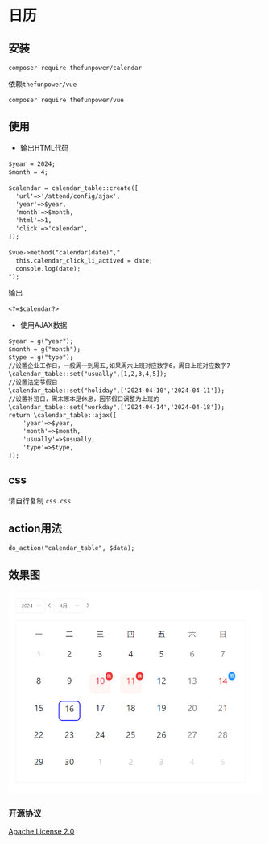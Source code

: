 # 日历 

## 安装

~~~
composer require thefunpower/calendar  
~~~

依赖`thefunpower/vue`

~~~
composer require thefunpower/vue
~~~

## 使用

- 输出HTML代码

~~~
$year = 2024;
$month = 4;  

$calendar = calendar_table::create([
  'url'=>'/attend/config/ajax',
  'year'=>$year,
  'month'=>$month, 
  'html'=>1,
  'click'=>'calendar', 
]); 

$vue->method("calendar(date)"," 
  this.calendar_click_li_actived = date;
  console.log(date);
"); 
~~~

输出

~~~
<?=$calendar?>
~~~
- 使用AJAX数据
~~~
$year = g("year");
$month = g("month");
$type = g("type");
//设置企业工作日，一般周一到周五,如果周六上班对应数字6，周日上班对应数字7 
\calendar_table::set("usually",[1,2,3,4,5]);
//设置法定节假日
\calendar_table::set("holiday",['2024-04-10','2024-04-11']);
//设置补班日，周末原本是休息，因节假日调整为上班的
\calendar_table::set("workday",['2024-04-14','2024-04-18']);  
return \calendar_table::ajax([
    'year'=>$year,
    'month'=>$month,
    'usually'=>$usually,
    'type'=>$type,
]);
~~~

## css

请自行复制 `css.css`

## action用法

~~~
do_action("calendar_table", $data);
~~~


## 效果图

![效果图](test/demo.png)
  

### 开源协议 

[Apache License 2.0](LICENSE)
